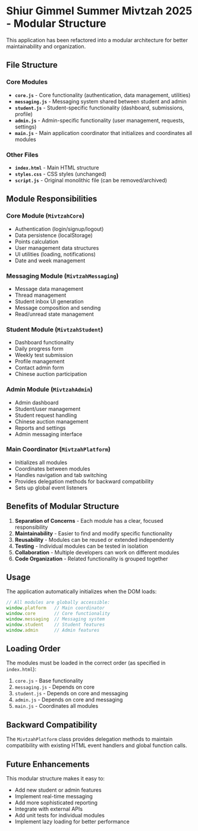 # Shiur Gimmel Summer Mivtzah 2025 - Modular Structure

This application has been refactored into a modular architecture for better maintainability and organization.

## File Structure

### Core Modules
- **`core.js`** - Core functionality (authentication, data management, utilities)
- **`messaging.js`** - Messaging system shared between student and admin
- **`student.js`** - Student-specific functionality (dashboard, submissions, profile)
- **`admin.js`** - Admin-specific functionality (user management, requests, settings)
- **`main.js`** - Main application coordinator that initializes and coordinates all modules

### Other Files
- **`index.html`** - Main HTML structure
- **`styles.css`** - CSS styles (unchanged)
- **`script.js`** - Original monolithic file (can be removed/archived)

## Module Responsibilities

### Core Module (`MivtzahCore`)
- Authentication (login/signup/logout)
- Data persistence (localStorage)
- Points calculation
- User management data structures
- UI utilities (loading, notifications)
- Date and week management

### Messaging Module (`MivtzahMessaging`)
- Message data management
- Thread management
- Student inbox UI generation
- Message composition and sending
- Read/unread state management

### Student Module (`MivtzahStudent`)
- Dashboard functionality
- Daily progress form
- Weekly test submission
- Profile management
- Contact admin form
- Chinese auction participation

### Admin Module (`MivtzahAdmin`)
- Admin dashboard
- Student/user management
- Student request handling
- Chinese auction management
- Reports and settings
- Admin messaging interface

### Main Coordinator (`MivtzahPlatform`)
- Initializes all modules
- Coordinates between modules
- Handles navigation and tab switching
- Provides delegation methods for backward compatibility
- Sets up global event listeners

## Benefits of Modular Structure

1. **Separation of Concerns** - Each module has a clear, focused responsibility
2. **Maintainability** - Easier to find and modify specific functionality
3. **Reusability** - Modules can be reused or extended independently
4. **Testing** - Individual modules can be tested in isolation
5. **Collaboration** - Multiple developers can work on different modules
6. **Code Organization** - Related functionality is grouped together

## Usage

The application automatically initializes when the DOM loads:

```javascript
// All modules are globally accessible:
window.platform   // Main coordinator
window.core       // Core functionality  
window.messaging  // Messaging system
window.student    // Student features
window.admin      // Admin features
```

## Loading Order

The modules must be loaded in the correct order (as specified in `index.html`):

1. `core.js` - Base functionality
2. `messaging.js` - Depends on core
3. `student.js` - Depends on core and messaging
4. `admin.js` - Depends on core and messaging  
5. `main.js` - Coordinates all modules

## Backward Compatibility

The `MivtzahPlatform` class provides delegation methods to maintain compatibility with existing HTML event handlers and global function calls.

## Future Enhancements

This modular structure makes it easy to:
- Add new student or admin features
- Implement real-time messaging
- Add more sophisticated reporting
- Integrate with external APIs
- Add unit tests for individual modules
- Implement lazy loading for better performance

